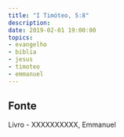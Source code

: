 ```yaml
---
title: "I Timóteo, 5:8"
description: 
date: 2019-02-01 19:00:00
topics: 
- evangelho
- biblia
- jesus
- timoteo
- emmanuel
---
```




## Fonte
Livro - XXXXXXXXXX, Emmanuel

